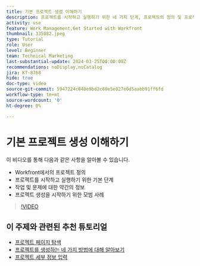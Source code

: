 ```yaml
---
title: 기본 프로젝트 생성 이해하기
description: 프로젝트를 시작하고 실행하기 위한 네 가지 단계, 프로젝트의 정의 및 프로젝트를 만드는 가장 일반적인 세 가지 방법을 알아봅니다.
activity: use
feature: Work Management,Get Started with Workfront
thumbnail: 335082.jpeg
type: Tutorial
role: User
level: Beginner
team: Technical Marketing
last-substantial-update: 2024-03-25T00:00:00Z
recommendations: noDisplay,noCatalog
jira: KT-8768
hide: true
doc-type: video
source-git-commit: 5947224c840e9bd2c80e5e027e0d5aabb91ff6fd
workflow-type: tm+mt
source-wordcount: '0'
ht-degree: 0%

---
```


# 기본 프로젝트 생성 이해하기

이 비디오를 통해 다음과 같은 사항을 알아볼 수 있습니다.

* Workfront에서의 프로젝트 정의
* 프로젝트를 시작하고 실행하기 위한 기본 단계
* 작업 및 문제에 대한 약간의 정보
* 프로젝트 생성을 시작하기 위한 모범 사례

>[!VIDEO](https://video.tv.adobe.com/v/335082/?quality=12&learn=on)

## 이 주제와 관련된 추천 튜토리얼

* [프로젝트 페이지 탐색](/help/manage-work/projects/navigate-the-project-page.md)
* [프로젝트를 생성하는 네 가지 방법에 대해 알아보기](/help/manage-work/projects/understand-other-ways-to-create-projects.md)
* [프로젝트 세부 정보 입력](/help/manage-work/projects/fill-in-the-project-details.md)

